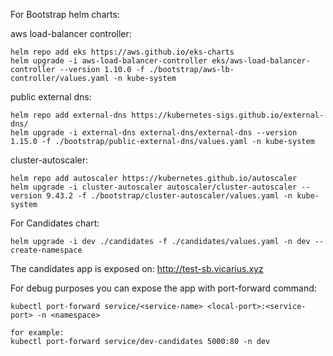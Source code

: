 For Bootstrap helm charts:

aws load-balancer controller:
```
helm repo add eks https://aws.github.io/eks-charts
helm upgrade -i aws-load-balancer-controller eks/aws-load-balancer-controller --version 1.10.0 -f ./bootstrap/aws-lb-controller/values.yaml -n kube-system 
```

public external dns:
```
helm repo add external-dns https://kubernetes-sigs.github.io/external-dns/
helm upgrade -i external-dns external-dns/external-dns --version 1.15.0 -f ./bootstrap/public-external-dns/values.yaml -n kube-system
```

cluster-autoscaler:
```
helm repo add autoscaler https://kubernetes.github.io/autoscaler
helm upgrade -i cluster-autoscaler autoscaler/cluster-autoscaler --version 9.43.2 -f ./bootstrap/cluster-autoscaler/values.yaml -n kube-system
```

For Candidates chart:

```
helm upgrade -i dev ./candidates -f ./candidates/values.yaml -n dev --create-namespace
```

The candidates app is exposed on: http://test-sb.vicarius.xyz

For debug purposes you can expose the app with port-forward command:
```
kubectl port-forward service/<service-name> <local-port>:<service-port> -n <namespace>

for example:
kubectl port-forward service/dev-candidates 5000:80 -n dev

```